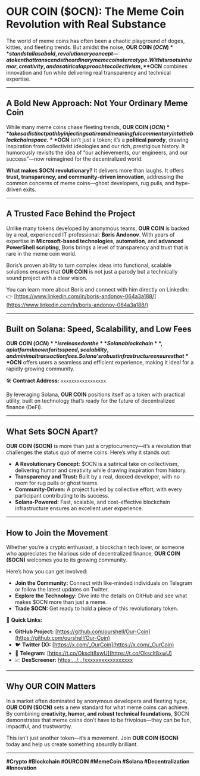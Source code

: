 # **OUR COIN ($OCN): The Meme Coin Revolution with Real Substance**

The world of meme coins has often been a chaotic playground of doges, kitties, and fleeting trends. But amidst the noise, **OUR COIN ($OCN)** stands tall as a bold, revolutionary concept—a token that transcends the ordinary meme coin stereotype. With its roots in humor, creativity, and a satirical approach to collectivism, **$OCN** combines innovation and fun while delivering real transparency and technical expertise.  

---

## **A Bold New Approach: Not Your Ordinary Meme Coin**

While many meme coins chase fleeting trends, **OUR COIN ($OCN)** takes a distinct path by injecting satire and meaningful commentary into the blockchain space. **$OCN** isn’t just a token; it’s a **political parody**, drawing inspiration from collectivist ideologies and our rich, prestigious history. It humorously revisits the idea of “our achievements, our engineers, and our success”—now reimagined for the decentralized world.  

**What makes $OCN revolutionary?** It delivers more than laughs. It offers **trust, transparency, and community-driven innovation**, addressing the common concerns of meme coins—ghost developers, rug pulls, and hype-driven exits.

---

## **A Trusted Face Behind the Project**

Unlike many tokens developed by anonymous teams, **OUR COIN** is backed by a real, experienced IT professional: **Boris Andonov**. With years of expertise in **Microsoft-based technologies**, **automation**, and **advanced PowerShell scripting**, Boris brings a level of transparency and trust that is rare in the meme coin world.  

Boris’s proven ability to turn complex ideas into functional, scalable solutions ensures that **OUR COIN** is not just a parody but a technically sound project with a clear vision.  

You can learn more about Boris and connect with him directly on LinkedIn:  
👉 [https://www.linkedin.com/in/boris-andonov-064a3a188/](https://www.linkedin.com/in/boris-andonov-064a3a188/)  

---

## **Built on Solana: Speed, Scalability, and Low Fees**

**OUR COIN ($OCN)** is released on the **Solana blockchain**, a platform known for its speed, scalability, and minimal transaction fees. Solana’s robust infrastructure ensures that **$OCN** offers users a seamless and efficient experience, making it ideal for a rapidly growing community.  

🛠 **Contract Address:** `xxxxxxxxxxxxxxxxx`  

By leveraging Solana, **OUR COIN** positions itself as a token with practical utility, built on technology that’s ready for the future of decentralized finance (DeFi).  

---

## **What Sets $OCN Apart?**

**OUR COIN ($OCN)** is more than just a cryptocurrency—it’s a revolution that challenges the status quo of meme coins. Here’s why it stands out:  
- **A Revolutionary Concept:** $OCN is a satirical take on collectivism, delivering humor and creativity while drawing inspiration from history.  
- **Transparency and Trust:** Built by a real, doxxed developer, with no room for rug pulls or ghost teams.  
- **Community-Driven:** A project fueled by collective effort, with every participant contributing to its success.  
- **Solana-Powered:** Fast, scalable, and cost-effective blockchain infrastructure ensures an excellent user experience.  

---

## **How to Join the Movement**

Whether you’re a crypto enthusiast, a blockchain tech lover, or someone who appreciates the hilarious side of decentralized finance, **OUR COIN ($OCN)** welcomes you to its growing community.  

Here’s how you can get involved:  
- **Join the Community:** Connect with like-minded individuals on Telegram or follow the latest updates on Twitter.  
- **Explore the Technology:** Dive into the details on GitHub and see what makes $OCN more than just a meme.  
- **Trade $OCN:** Get ready to hold a piece of this revolutionary token.  

🔗 **Quick Links:**  
- **GitHub Project:** [https://github.com/ourshell/Our-Coin](https://github.com/ourshell/Our-Coin)  
- 🐦 **Twitter (X):** [https://x.com/_OurCoin](https://x.com/_OurCoin)  
- 💬 **Telegram:** [https://t.co/Oksclt8xwU](https://t.co/Oksclt8xwU)  
- 📈 **DexScreener:** [https:.../.../xxxxxxxxxxxxxxxxx](https:.../.../xxxxxxxxxxxxxxxxx)  

---

## **Why OUR COIN Matters**

In a market often dominated by anonymous developers and fleeting hype, **OUR COIN ($OCN)** sets a new standard for what meme coins can achieve. By combining **creativity, humor, and robust technical foundations**, $OCN demonstrates that meme coins don’t have to be frivolous—they can be fun, impactful, and trustworthy.

This isn’t just another token—it’s a movement. Join **OUR COIN ($OCN)** today and help us create something absurdly brilliant.  

---

**#Crypto #Blockchain #OURCOIN #MemeCoin #Solana #Decentralization #Innovation**
